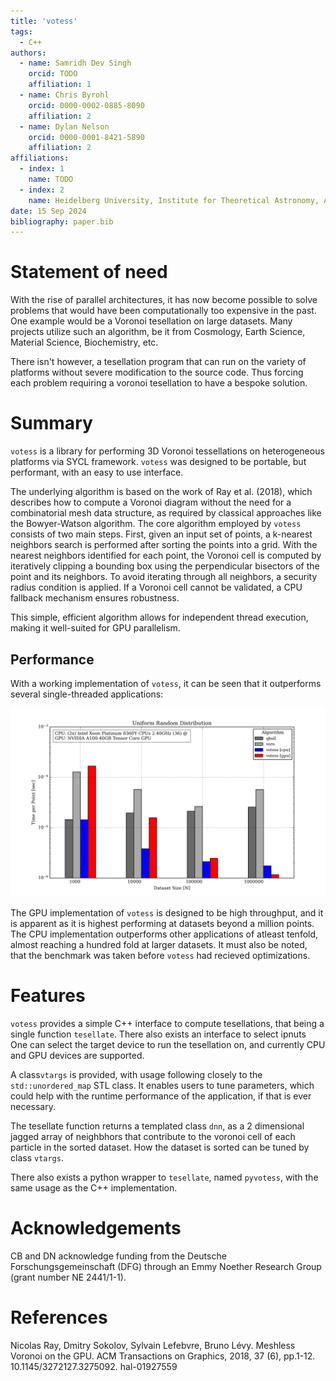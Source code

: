 ```yaml
---
title: 'votess'
tags:
  - C++
authors:
  - name: Samridh Dev Singh
    orcid: TODO
    affiliation: 1
  - name: Chris Byrohl
    orcid: 0000-0002-0885-8090
    affiliation: 2
  - name: Dylan Nelson
    orcid: 0000-0001-8421-5890
    affiliation: 2
affiliations:
  - index: 1
    name: TODO
  - index: 2
    name: Heidelberg University, Institute for Theoretical Astronomy, Albert-Ueberle-Str. 2, 69120 Heidelberg, Germany
date: 15 Sep 2024
bibliography: paper.bib
---
```

# Statement of need

With the rise of parallel architectures, it has now become possible to solve problems that would have been computationally too expensive in the past. One example would be a Voronoi tesellation on large datasets. Many projects utilize such an algorithm, be it from Cosmology, Earth Science, Material Science, Biochemistry, etc.

There isn't however, a tesellation program that can run on the variety of platforms without severe modification to the source code. Thus forcing each problem requiring a voronoi tesellation to have a bespoke solution.

# Summary

`votess` is a library for performing 3D Voronoi tessellations on heterogeneous platforms via SYCL framework. `votess` was designed to be portable, but performant, with an easy to use interface.

The underlying algorithm is based on the work of Ray et al. (2018), which describes how to compute a Voronoi diagram without the need for a combinatorial mesh data structure, as required by classical approaches like the Bowyer-Watson algorithm. The core algorithm employed by `votess` consists of two main steps. First, given an input set of points, a k-nearest neighbors search is performed after sorting the points into a grid. With the nearest neighbors identified for each point, the Voronoi cell is computed by iteratively clipping a bounding box using the perpendicular bisectors of the point and its neighbors. To avoid iterating through all neighbors, a security radius condition is applied. If a Voronoi cell cannot be validated, a CPU fallback mechanism ensures robustness.

This simple, efficient algorithm allows for independent thread execution, making it well-suited for GPU parallelism.

## Performance
    
With a working implementation of `votess`, it can be seen that it outperforms several single-threaded applications:

![](./bar.png)

The GPU implementation of `votess` is designed to be high throughput, and it is apparent as it is highest performing at datasets beyond a million points. The CPU implementation outperforms other applications of atleast tenfold, almost reaching a hundred fold at larger datasets. It must also be noted, that the benchmark was taken before `votess` had recieved optimizations.

# Features

`votess` provides a simple C++ interface to compute tesellations, that being a single function `tesellate`. There also exists an interface to select ipnuts
One can select the target device to run the tesellation on, and currently CPU and GPU devices are supported. 

A class`vtargs` is provided, with usage following closely to the `std::unordered_map` STL class. It enables users to tune parameters, which could help with the runtime performance of the application, if that is ever necessary.

The tesellate function returns a templated class `dnn`, as a 2 dimensional jagged array of neighbhors that contribute to the voronoi cell of each particle in the sorted dataset. How the dataset is sorted can be tuned by class `vtargs`.

There also exists a python wrapper to `tesellate`, named `pyvotess`, with the same usage as the C++ implementation.

# Acknowledgements

CB and DN acknowledge funding from the Deutsche Forschungsgemeinschaft (DFG) through an Emmy Noether Research Group (grant number NE 2441/1-1).

# References

Nicolas Ray, Dmitry Sokolov, Sylvain Lefebvre, Bruno Lévy. Meshless Voronoi on the GPU. ACM Transactions on Graphics, 2018, 37 (6), pp.1-12. 10.1145/3272127.3275092. hal-01927559
